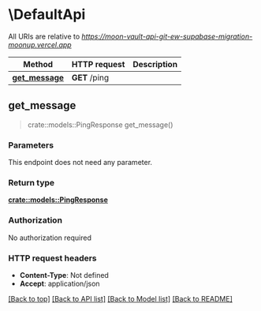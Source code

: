 # \DefaultApi

All URIs are relative to *https://moon-vault-api-git-ew-supabase-migration-moonup.vercel.app*

Method | HTTP request | Description
------------- | ------------- | -------------
[**get_message**](DefaultApi.md#get_message) | **GET** /ping | 



## get_message

> crate::models::PingResponse get_message()


### Parameters

This endpoint does not need any parameter.

### Return type

[**crate::models::PingResponse**](PingResponse.md)

### Authorization

No authorization required

### HTTP request headers

- **Content-Type**: Not defined
- **Accept**: application/json

[[Back to top]](#) [[Back to API list]](../README.md#documentation-for-api-endpoints) [[Back to Model list]](../README.md#documentation-for-models) [[Back to README]](../README.md)

